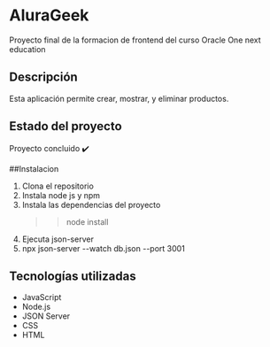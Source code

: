 # AluraGeek
Proyecto final de la formacion de frontend del curso Oracle One next education

## Descripción
Esta aplicación permite crear, mostrar, y eliminar productos.

## Estado del proyecto
 Proyecto concluido ✔️

 ##Instalacion 
 1) Clona el repositorio
 2) Instala node js y npm
 3) Instala las dependencias del proyecto
    >>node install
 4) Ejecuta json-server
 5) npx json-server --watch db.json --port 3001

## Tecnologías utilizadas
- JavaScript
- Node.js
- JSON Server
- CSS
- HTML
